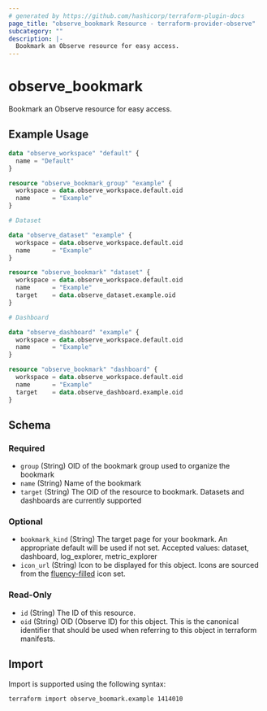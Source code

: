 ```yaml
---
# generated by https://github.com/hashicorp/terraform-plugin-docs
page_title: "observe_bookmark Resource - terraform-provider-observe"
subcategory: ""
description: |-
  Bookmark an Observe resource for easy access.
---
```

# observe_bookmark

Bookmark an Observe resource for easy access.
## Example Usage
```terraform
data "observe_workspace" "default" {
  name = "Default"
}

resource "observe_bookmark_group" "example" {
  workspace = data.observe_workspace.default.oid
  name      = "Example"
}

# Dataset

data "observe_dataset" "example" {
  workspace = data.observe_workspace.default.oid
  name      = "Example"
}

resource "observe_bookmark" "dataset" {
  workspace = data.observe_workspace.default.oid
  name      = "Example"
  target    = data.observe_dataset.example.oid
}

# Dashboard

data "observe_dashboard" "example" {
  workspace = data.observe_workspace.default.oid
  name      = "Example"
}

resource "observe_bookmark" "dashboard" {
  workspace = data.observe_workspace.default.oid
  name      = "Example"
  target    = data.observe_dashboard.example.oid
}
```
<!-- schema generated by tfplugindocs -->
## Schema

### Required

- `group` (String) OID of the bookmark group used to organize the bookmark
- `name` (String) Name of the bookmark
- `target` (String) The OID of the resource to bookmark. Datasets and dashboards are currently supported

### Optional

- `bookmark_kind` (String) The target page for your bookmark. An appropriate default will be used if not set.
 Accepted values: dataset, dashboard, log_explorer, metric_explorer
- `icon_url` (String) Icon to be displayed for this object. Icons are sourced from the [fluency-filled](https://icons8.com/icons/fluency-systems-filled) icon set.

### Read-Only

- `id` (String) The ID of this resource.
- `oid` (String) OID (Observe ID) for this object. This is the canonical identifier that
should be used when referring to this object in terraform manifests.
## Import
Import is supported using the following syntax:
```shell
terraform import observe_boomark.example 1414010
```
